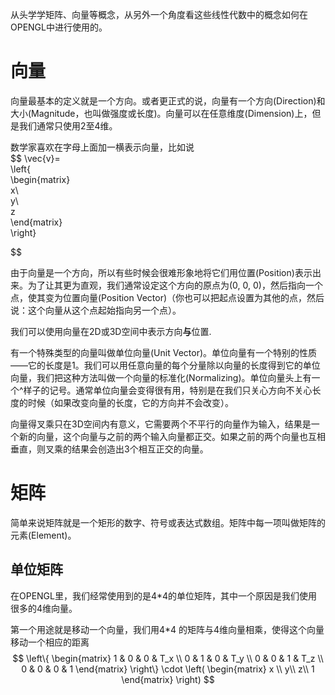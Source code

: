 从头学学矩阵、向量等概念，从另外一个角度看这些线性代数中的概念如何在OPENGL中进行使用的。

# 向量

向量最基本的定义就是一个方向。或者更正式的说，向量有一个方向\(Direction\)和大小\(Magnitude，也叫做强度或长度\)。向量可以在任意维度\(Dimension\)上，但是我们通常只使用2至4维。

数学家喜欢在字母上面加一横表示向量，比如说  
$$ \vec{v}=  
\left\{  
  \begin{matrix}  
   x\  
   y\  
   z  
  \end{matrix}  
\right\}

$$

由于向量是一个方向，所以有些时候会很难形象地将它们用位置\(Position\)表示出来。为了让其更为直观，我们通常设定这个方向的原点为\(0, 0, 0\)，然后指向一个点，使其变为位置向量\(Position Vector\)（你也可以把起点设置为其他的点，然后说：这个向量从这个点起始指向另一个点）。

我们可以使用向量在2D或3D空间中表示方向**与**位置.

有一个特殊类型的向量叫做单位向量\(Unit Vector\)。单位向量有一个特别的性质——它的长度是1。我们可以用任意向量的每个分量除以向量的长度得到它的单位向量，我们把这种方法叫做一个向量的标准化\(Normalizing\)。单位向量头上有一个^样子的记号。通常单位向量会变得很有用，特别是在我们只关心方向不关心长度的时候（如果改变向量的长度，它的方向并不会改变）。

向量得叉乘只在3D空间内有意义，它需要两个不平行的向量作为输入，结果是一个新的向量，这个向量与之前的两个输入向量都正交。如果之前的两个向量也互相垂直，则叉乘的结果会创造出3个相互正交的向量。

# 矩阵

简单来说矩阵就是一个矩形的数字、符号或表达式数组。矩阵中每一项叫做矩阵的元素\(Element\)。

## 单位矩阵

在OPENGL里，我们经常使用到的是4\*4的单位矩阵，其中一个原因是我们使用很多的4维向量。

第一个用途就是移动一个向量，我们用4\*4 的矩阵与4维向量相乘，使得这个向量移动一个相应的距离
$$
  \left\{
  \begin{matrix}
   1 & 0 & 0 & T_x \\
   0 & 1 & 0 & T_y \\
   0 & 0 & 1 & T_z \\
   0 & 0 & 0 & 1
  \end{matrix} 
  \right\} \cdot  
\left(
\begin{matrix}
x \\
y\\
z\\
1
\end{matrix}
\right)
$$

